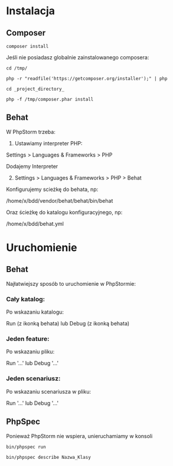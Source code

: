 ﻿# Instalacja

## Composer

```
composer install
```

Jeśli nie posiadasz globalnie zainstalowanego composera:

```
cd /tmp/

php -r "readfile('https://getcomposer.org/installer');" | php

cd _project_directory_

php -f /tmp/composer.phar install
```

## Behat

W PhpStorm trzeba:

1) Ustawiamy interpreter PHP:

Settings > Languages & Frameworks > PHP

Dodajemy Interpreter

2) Settings > Languages & Frameworks > PHP > Behat

Konfigurujemy scieżkę do behata, np:

/home/x/bdd/vendor/behat/behat/bin/behat

Oraz ścieżkę do katalogu konfiguracyjnego, np:

/home/x/bdd/behat.yml

# Uruchomienie

## Behat

Najłatwiejszy sposób to uruchomienie w PhpStormie:

### Cały katalog:
Po wskazaniu katalogu:

Run (z ikonką behata) lub Debug (z ikonką behata)

### Jeden feature:
Po wskazaniu pliku:

Run '...' lub Debug '...'

### Jeden scenariusz:
Po wskazaniu scenariusza w pliku:

Run '...' lub Debug '...'

## PhpSpec

Ponieważ PhpStorm nie wspiera, unieruchamiamy w konsoli

```
bin/phpspec run
```

```
bin/phpspec describe Nazwa_Klasy
```
